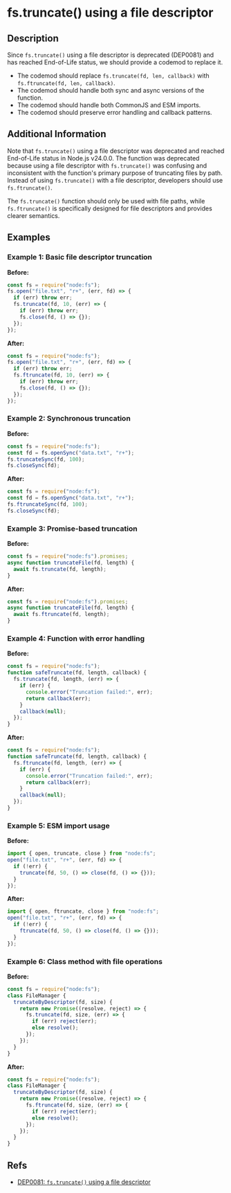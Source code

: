 # fs.truncate() using a file descriptor

## Description

Since `fs.truncate()` using a file descriptor is deprecated (DEP0081) and has reached End-of-Life status, we should provide a codemod to replace it.

- The codemod should replace `fs.truncate(fd, len, callback)` with `fs.ftruncate(fd, len, callback)`.
- The codemod should handle both sync and async versions of the function.
- The codemod should handle both CommonJS and ESM imports.
- The codemod should preserve error handling and callback patterns.

## Additional Information

Note that `fs.truncate()` using a file descriptor was deprecated and reached End-of-Life status in Node.js v24.0.0. The function was deprecated because using a file descriptor with `fs.truncate()` was confusing and inconsistent with the function's primary purpose of truncating files by path. Instead of using `fs.truncate()` with a file descriptor, developers should use `fs.ftruncate()`.

The `fs.truncate()` function should only be used with file paths, while `fs.ftruncate()` is specifically designed for file descriptors and provides clearer semantics.

## Examples

### Example 1: Basic file descriptor truncation

**Before:**

```js
const fs = require("node:fs");
fs.open("file.txt", "r+", (err, fd) => {
  if (err) throw err;
  fs.truncate(fd, 10, (err) => {
    if (err) throw err;
    fs.close(fd, () => {});
  });
});
```

**After:**

```js
const fs = require("node:fs");
fs.open("file.txt", "r+", (err, fd) => {
  if (err) throw err;
  fs.ftruncate(fd, 10, (err) => {
    if (err) throw err;
    fs.close(fd, () => {});
  });
});
```

### Example 2: Synchronous truncation

**Before:**

```js
const fs = require("node:fs");
const fd = fs.openSync("data.txt", "r+");
fs.truncateSync(fd, 100);
fs.closeSync(fd);
```

**After:**

```js
const fs = require("node:fs");
const fd = fs.openSync("data.txt", "r+");
fs.ftruncateSync(fd, 100);
fs.closeSync(fd);
```

### Example 3: Promise-based truncation

**Before:**

```js
const fs = require("node:fs").promises;
async function truncateFile(fd, length) {
  await fs.truncate(fd, length);
}
```

**After:**

```js
const fs = require("node:fs").promises;
async function truncateFile(fd, length) {
  await fs.ftruncate(fd, length);
}
```

### Example 4: Function with error handling

**Before:**

```js
const fs = require("node:fs");
function safeTruncate(fd, length, callback) {
  fs.truncate(fd, length, (err) => {
    if (err) {
      console.error("Truncation failed:", err);
      return callback(err);
    }
    callback(null);
  });
}
```

**After:**

```js
const fs = require("node:fs");
function safeTruncate(fd, length, callback) {
  fs.ftruncate(fd, length, (err) => {
    if (err) {
      console.error("Truncation failed:", err);
      return callback(err);
    }
    callback(null);
  });
}
```

### Example 5: ESM import usage

**Before:**

```js
import { open, truncate, close } from "node:fs";
open("file.txt", "r+", (err, fd) => {
  if (!err) {
    truncate(fd, 50, () => close(fd, () => {}));
  }
});
```

**After:**

```js
import { open, ftruncate, close } from "node:fs";
open("file.txt", "r+", (err, fd) => {
  if (!err) {
    ftruncate(fd, 50, () => close(fd, () => {}));
  }
});
```

### Example 6: Class method with file operations

**Before:**

```js
const fs = require("node:fs");
class FileManager {
  truncateByDescriptor(fd, size) {
    return new Promise((resolve, reject) => {
      fs.truncate(fd, size, (err) => {
        if (err) reject(err);
        else resolve();
      });
    });
  }
}
```

**After:**

```js
const fs = require("node:fs");
class FileManager {
  truncateByDescriptor(fd, size) {
    return new Promise((resolve, reject) => {
      fs.ftruncate(fd, size, (err) => {
        if (err) reject(err);
        else resolve();
      });
    });
  }
}
```

## Refs

- [DEP0081: `fs.truncate()` using a file descriptor](https://nodejs.org/api/deprecations.html#dep0081)